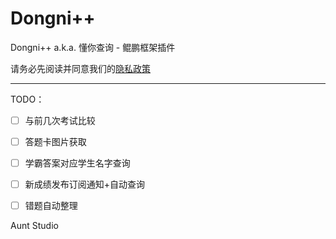# Dongni++
Dongni++ a.k.a. 懂你查询 - 鲲鹏框架插件

请务必先阅读并同意我们的[隐私政策](https://dnpp.nuozhen.top/policy/privacy-policy)

---

TODO：

- [ ] 与前几次考试比较
- [ ] 答题卡图片获取
- [ ] 学霸答案对应学生名字查询
- [ ] 新成绩发布订阅通知+自动查询
- [ ] 错题自动整理


Aunt Studio
